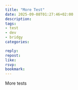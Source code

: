 ```yaml
---
title: "More Test"
date: 2025-09-08T01:27:46+02:00
description:
tags:
- test
- dev
- bridgy
categories:

reply:
repost:
like:
rsvp:
bookmark:
---
```


More tests
